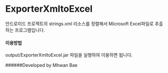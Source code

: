# ExporterXmltoExcel

안드로이드 프로젝트의 strings.xml 리소스를 정렬해서 Microsoft Excel파일로 추출하는 프로그램입니다.

#### 이용방법
output/ExporterXmltoExcel.jar 파일을 실행하여 이용하면 됩니다.



######Developed by Mhwan Bae
